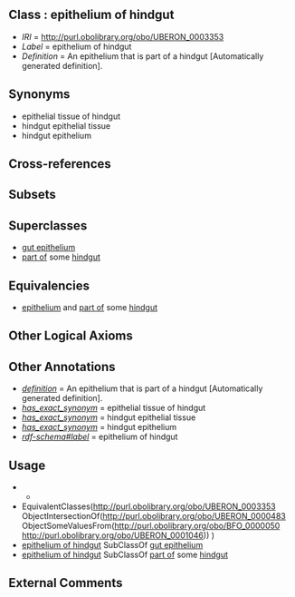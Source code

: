 
## Class : epithelium of hindgut

 * *IRI* = http://purl.obolibrary.org/obo/UBERON_0003353
 * *Label* = epithelium of hindgut
 * *Definition* = An epithelium that is part of a hindgut [Automatically generated definition].

## Synonyms

 * epithelial tissue of hindgut
 * hindgut epithelial tissue
 * hindgut epithelium

## Cross-references


## Subsets


## Superclasses

 * [gut epithelium](../../UBERON/29/UBERON_0003929.md)
 * [part of](../../BFO/50/BFO_0000050.md) some [hindgut](../../UBERON/46/UBERON_0001046.md)

## Equivalencies

 * [epithelium](../../UBERON/83/UBERON_0000483.md) and [part of](../../BFO/50/BFO_0000050.md) some [hindgut](../../UBERON/46/UBERON_0001046.md)

## Other Logical Axioms


## Other Annotations

 * *[definition](../../IAO/15/IAO_0000115.md)* = An epithelium that is part of a hindgut [Automatically generated definition].
 * *[has_exact_synonym](../../ym/oboInOwl#hasExactSynonym.md)* = epithelial tissue of hindgut
 * *[has_exact_synonym](../../ym/oboInOwl#hasExactSynonym.md)* = hindgut epithelial tissue
 * *[has_exact_synonym](../../ym/oboInOwl#hasExactSynonym.md)* = hindgut epithelium
 * *[rdf-schema#label](../../el/rdf-schema#label.md)* = epithelium of hindgut

## Usage

 * -
 * EquivalentClasses(<http://purl.obolibrary.org/obo/UBERON_0003353> ObjectIntersectionOf(<http://purl.obolibrary.org/obo/UBERON_0000483> ObjectSomeValuesFrom(<http://purl.obolibrary.org/obo/BFO_0000050> <http://purl.obolibrary.org/obo/UBERON_0001046>)) )
 * [epithelium of hindgut](../../UBERON/53/UBERON_0003353.md) SubClassOf [gut epithelium](../../UBERON/29/UBERON_0003929.md)
 * [epithelium of hindgut](../../UBERON/53/UBERON_0003353.md) SubClassOf [part of](../../BFO/50/BFO_0000050.md) some [hindgut](../../UBERON/46/UBERON_0001046.md)

## External Comments


